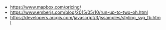 * https://www.mapbox.com/pricing/
* https://www.emberjs.com/blog/2015/05/10/run-up-to-two-oh.html
* https://developers.arcgis.com/javascript/3/jssamples/styling_svg_fb.html